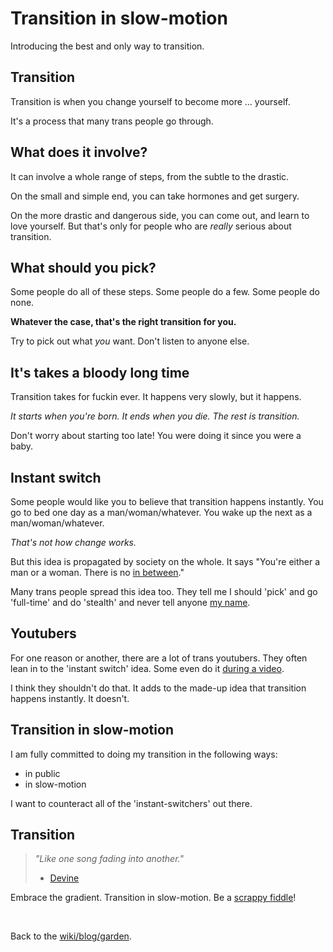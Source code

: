 # Transition in slow-motion

Introducing the best and only way to transition.

## Transition

Transition is when you change yourself to become more ... yourself.

It's a process that many trans people go through.

## What does it involve?

It can involve a whole range of steps, from the subtle to the drastic.

On the small and simple end, you can take hormones and get surgery.

On the more drastic and dangerous side, you can come out, and learn to love yourself. But that's only for people who are _really_ serious about transition.

## What should you pick?

Some people do all of these steps. Some people do a few. Some people do none.

**Whatever the case, that's the right transition for you.**

Try to pick out what _you_ want. Don't listen to anyone else.

## It's takes a bloody long time

Transition takes for fuckin ever. It happens very slowly, but it happens.

_It starts when you're born. It ends when you die. The rest is transition._

Don't worry about starting too late! You were doing it since you were a baby.

## Instant switch

Some people would like you to believe that transition happens instantly. You go to bed one day as a man/woman/whatever. You wake up the next as a man/woman/whatever.

_That's not how change works._

But this idea is propagated by society on the whole. It says "You're either a man or a woman. There is no [in between](/report/definitions-that-dont-matter/)."

Many trans people spread this idea too. They tell me I should 'pick' and go 'full-time' and do 'stealth' and never tell anyone [my name](/wikiblogarden/my-name/).

## Youtubers

For one reason or another, there are a lot of trans youtubers. They often lean in to the 'instant switch' idea. Some even do it [during a video](https://youtu.be/AITRzvm0Xtg).

I think they shouldn't do that. It adds to the made-up idea that transition happens instantly. It doesn't.

## Transition in slow-motion

I am fully committed to doing my transition in the following ways:

- in public
- in slow-motion

I want to counteract all of the 'instant-switchers' out there.

## Transition

> _"Like one song fading into another."_
>
> - [Devine](https://xxiivv.com/)

Embrace the gradient. Transition in slow-motion. Be a [scrappy fiddle](/wikiblogarden/arroost/normalise-sharing-scrappy-fiddles/)!

<br>

Back to the [wiki/blog/garden](/wikiblogarden).
